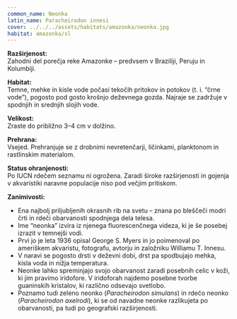 ```yaml
---
common_name: Neonka
latin_name: Paracheirodon innesi
cover: ../../../assets/habitats/amazonka/neonka.jpg
habitat: amazonka/sl
---
```

**Razširjenost:**  
Zahodni del porečja reke Amazonke – predvsem v Braziliji, Peruju in Kolumbiji.

**Habitat:**  
Temne, mehke in kisle vode počasi tekočih pritokov in potokov (t. i. “črne vode”), pogosto pod gosto krošnjo deževnega gozda. Najraje se zadržuje v spodnjih in srednjih slojih vode.

**Velikost:**  
Zraste do približno 3–4 cm v dolžino.

**Prehrana:**  
Vsejed. Prehranjuje se z drobnimi nevretenčarji, ličinkami, planktonom in rastlinskim materialom.

**Status ohranjenosti:**  
Po IUCN rdečem seznamu ni ogrožena. Zaradi široke razširjenosti in gojenja v akvaristiki naravne populacije niso pod večjim pritiskom.

**Zanimivosti:**  
- Ena najbolj priljubljenih okrasnih rib na svetu – znana po bleščeči modri črti in rdeči obarvanosti spodnjega dela telesa.  
- Ime “neonka” izvira iz njenega fluorescenčnega videza, ki je še posebej izrazit v temnejši vodi.  
- Prvi jo je leta 1936 opisal George S. Myers in jo poimenoval po ameriškem akvaristu, fotografu, avtorju in založniku Williamu T. Innesu.  
- V naravi se pogosto drsti v deževni dobi, drst pa spodbujajo mehka, kisla voda in nižja temperatura.  
- Neonke lahko spreminjajo svojo obarvanost zaradi posebnih celic v koži, ki jim pravimo iridofore. V iridoforah najdemo posebne tvorbe guaninskih kristalov, ki različno odsevajo svetlobo.  
- Poznamo tudi zeleno neonko (*Paracheirodon simulans*) in rdečo neonko (*Paracheirodon axelrodi*), ki se od navadne neonke razlikujeta po obarvanosti, pa tudi po geografski razširjenosti.
